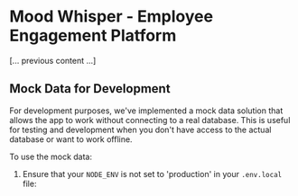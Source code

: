 # Mood Whisper - Employee Engagement Platform

[... previous content ...]

## Mock Data for Development

For development purposes, we've implemented a mock data solution that allows the app to work without connecting to a real database. This is useful for testing and development when you don't have access to the actual database or want to work offline.

To use the mock data:

1. Ensure that your `NODE_ENV` is not set to 'production' in your `.env.local` file:
